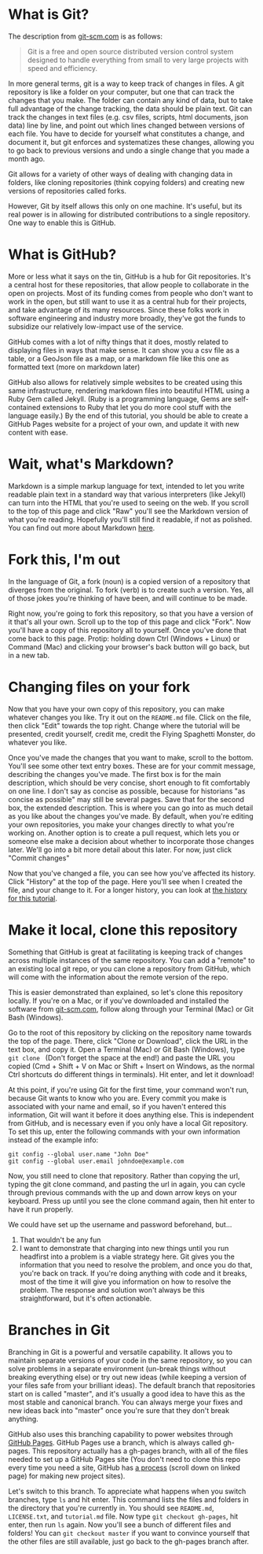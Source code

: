 # What is Git?

The description from [git-scm.com](http://git-scm.com) is as follows:

> Git is a free and open source distributed version control system designed to handle everything from small to very large projects with speed and efficiency.

In more general terms, git is a way to keep track of changes in files. A git repository is like a folder on your computer, but one that can track the changes that you make. The folder can contain any kind of data, but to take full advantage of the change tracking, the data should be plain text. Git can track the changes in text files (e.g. csv files, scripts, html documents, json data) line by line, and point out which lines changed between versions of each file. You have to decide for yourself what constitutes a change, and document it, but git enforces and systematizes these changes, allowing you to go back to previous versions and undo a single change that you made a month ago.
 
Git allows for a variety of other ways of dealing with changing data in folders, like cloning repositories (think copying folders) and creating new versions of repositories called forks.

However, Git by itself allows this only on one machine. It's useful, but its real power is in allowing for distributed contributions to a single repository. One way to enable this is GitHub.

# What is GitHub?

More or less what it says on the tin, GitHub is a hub for Git repositories. It's a central host for these repositories, that allow people to collaborate in the open on projects. Most of its funding comes from people who don't want to work in the open, but still want to use it as a central hub for their projects, and take advantage of its many resources. Since these folks work in software engineering and industry more broadly, they've got the funds to subsidize our relatively low-impact use of the service.

GitHub comes with a lot of nifty things that it does, mostly related to displaying files in ways that make sense. It can show you a csv file as a table, or a GeoJson file as a map, or a markdown file like this one as formatted text (more on markdown later)

GitHub also allows for relatively simple websites to be created using this same infrastructure, rendering markdown files into beautiful HTML using a Ruby Gem called Jekyll. (Ruby is a programming language, Gems are self-contained extensions to Ruby that let you do more cool stuff with the language easily.) By the end of this tutorial, you should be able to create a GitHub Pages website for a project of your own, and update it with new content with ease.

# Wait, what's Markdown?

Markdown is a simple markup language for text, intended to let you write readable plain text in a standard way that various interpreters (like Jekyll) can turn into the HTML that you're used to seeing on the web. If you scroll to the top of this page and click "Raw" you'll see the Markdown version of what you're reading. Hopefully you'll still find it readable, if not as polished. You can find out more about Markdown [here](https://daringfireball.net/projects/markdown/).

# Fork this, I'm out

In the language of Git, a fork (noun) is a copied version of a repository that diverges from the original. To fork (verb) is to create such a version. Yes, all of those jokes you're thinking of have been, and will continue to be made.

Right now, you're going to fork this repository, so that you have a version of it that's all your own. Scroll up to the top of this page and click "Fork". Now you'll have a copy of this repository all to yourself. Once you've done that come back to this page. Protip: holding down Ctrl (Windows + Linux) or Command (Mac) and clicking your browser's back button will go back, but in a new tab.

# Changing files on your fork

Now that you have your own copy of this repository, you can make whatever changes you like. Try it out on the `README.md` file. Click on the file, then click "Edit" towards the top right. Change where the tutorial will be presented, credit yourself, credit me, credit the Flying Spaghetti Monster, do whatever you like.

Once you've made the changes that you want to make, scroll to the bottom. You'll see some other text entry boxes. These are for your commit message, describing the changes you've made. The first box is for the main description, which should be very concise, short enough to fit comfortably on one line. I don't say as concise as possible, because for historians "as concise as possible" may still be several pages. Save that for the second box, the extended description. This is where you can go into as much detail as you like about the changes you've made. By default, when you're editing your own repositories, you make your changes directly to what you're working on. Another option is to create a pull request, which lets you or someone else make a decision about whether to incorporate those changes later. We'll go into a bit more detail about this later. For now, just click "Commit changes"

Now that you've changed a file, you can see how you've affected its history. Click "History" at the top of the page. Here you'll see when I created the file, and your change to it. For a longer history, you can look at [the history for this tutorial](https://github.com/jaguillette/github_tutorial/commits/master/tutorial.md).

# Make it local, clone this repository

Something that GitHub is great at facilitating is keeping track of changes across multiple instances of the same repository. You can add a "remote" to an existing local git repo, or you can clone a repository from GitHub, which will come with the information about the remote version of the repo.

This is easier demonstrated than explained, so let's clone this repository locally. If you're on a Mac, or if you've downloaded and installed the software from [git-scm.com](http://git-scm.com), follow along through your Terminal (Mac) or Git Bash (Windows).

Go to the root of this repository by clicking on the repository name towards the top of the page. There, click "Clone or Download", click the URL in the text box, and copy it. Open a Terminal (Mac) or Git Bash (Windows), type `git clone ` (Don't forget the space at the end!) and paste the URL you copied (Cmd + Shift + V on Mac or Shift + Insert on Windows, as the normal Ctrl shortcuts do different things in terminals). Hit enter, and let it download!

At this point, if you're using Git for the first time, your command won't run, because Git wants to know who you are. Every commit you make is associated with your name and email, so if you haven't entered this information, Git will want it before it does anything else. This is independent from GitHub, and is necessary even if you only have a local Git repository. To set this up, enter the following commands with your own information instead of the example info:

    git config --global user.name "John Doe"
    git config --global user.email johndoe@example.com

Now, you still need to clone that repository. Rather than copying the url, typing the git clone command, and pasting the url in again, you can cycle through previous commands with the up and down arrow keys on your keyboard. Press up until you see the clone command again, then hit enter to have it run properly.

We could have set up the username and password beforehand, but...

1. That wouldn't be any fun
2. I want to demonstrate that charging into new things until you run headfirst into a problem is a viable strategy here. Git gives you the information that you need to resolve the problem, and once you do that, you're back on track. If you're doing anything with code and it breaks, most of the time it will give you information on how to resolve the problem. The response and solution won't always be this straightforward, but it's often actionable.

# Branches in Git

Branching in Git is a powerful and versatile capability. It allows you to maintain separate versions of your code in the same repository, so you can solve problems in a separate environment (un-break things without breaking everything else) or try out new ideas (while keeping a version of your files safe from your brilliant ideas). The default branch that repositories start on is called "master", and it's usually a good idea to have this as the most stable and canonical branch. You can always merge your fixes and new ideas back into "master" once you're sure that they don't break anything.

GitHub also uses this branching capability to power websites through [GitHub Pages](https://pages.github.com/). GitHub Pages use a branch, which is always called gh-pages. This repository actually has a gh-pages branch, with all of the files needed to set up a GitHub Pages site (You don't need to clone this repo every time you need a site, GitHub has [a process](https://pages.github.com/) (scroll down on linked page) for making new project sites).

Let's switch to this branch. To appreciate what happens when you switch branches, type `ls` and hit enter. This command lists the files and folders in the directory that you're currently in. You should see `README.md`, `LICENSE.txt`, and `tutorial.md` file. Now type `git checkout gh-pages`, hit enter, then run `ls` again. Now you'll see a bunch of different files and folders! You can `git checkout master` if you want to convince yourself that the other files are still available, just go back to the gh-pages branch after.
